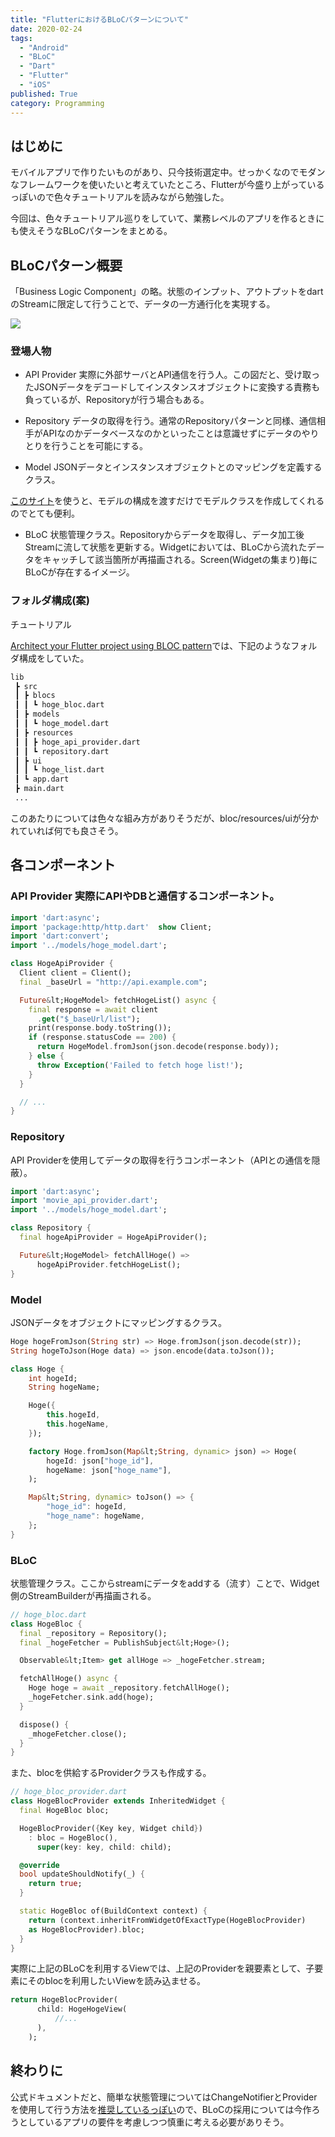 ```yaml
---
title: "FlutterにおけるBLoCパターンについて"
date: 2020-02-24
tags:
  - "Android"
  - "BLoC"
  - "Dart"
  - "Flutter"
  - "iOS"
published: True
category: Programming
---
```

## はじめに

モバイルアプリで作りたいものがあり、只今技術選定中。せっかくなのでモダンなフレームワークを使いたいと考えていたところ、Flutterが今盛り上がっているっぽいので色々チュートリアルを読みながら勉強した。 

今回は、色々チュートリアル巡りをしていて、業務レベルのアプリを作るときにも使えそうなBLoCパターンをまとめる。 

<!--more-->

## BLoCパターン概要

「Business Logic Component」の略。状態のインプット、アウトプットをdartのStreamに限定して行うことで、データの一方通行化を実現する。

![](/images/old/wordpress/ef72fa8c5e5212ed403a051987637e90-800x480.png)

### 登場人物

  * API Provider 実際に外部サーバとAPI通信を行う人。この図だと、受け取ったJSONデータをデコードしてインスタンスオブジェクトに変換する責務も負っているが、Repositoryが行う場合もある。 

  * Repository データの取得を行う。通常のRepositoryパターンと同様、通信相手がAPIなのかデータベースなのかといったことは意識せずにデータのやりとりを行うことを可能にする。 

  * Model JSONデータとインスタンスオブジェクトとのマッピングを定義するクラス。

[このサイト][1]を使うと、モデルの構成を渡すだけでモデルクラスを作成してくれるのでとても便利。 

  * BLoC 状態管理クラス。Repositoryからデータを取得し、データ加工後Streamに流して状態を更新する。Widgetにおいては、BLoCから流れたデータをキャッチして該当箇所が再描画される。Screen(Widgetの集まり)毎にBLoCが存在するイメージ。 

### フォルダ構成(案)

チュートリアル

[Architect your Flutter project using BLOC pattern][2]では、下記のようなフォルダ構成をしていた。 

```bash
lib
 ┣ src
 ┃ ┣ blocs
 ┃ ┃ ┗ hoge_bloc.dart
 ┃ ┣ models
 ┃ ┃ ┗ hoge_model.dart
 ┃ ┣ resources
 ┃ ┃ ┣ hoge_api_provider.dart
 ┃ ┃ ┗ repository.dart
 ┃ ┣ ui
 ┃ ┃ ┗ hoge_list.dart
 ┃ ┗ app.dart
 ┣ main.dart
 ...
 ```
 
 このあたりについては色々な組み方がありそうだが、bloc/resources/uiが分かれていれば何でも良さそう。 

## 各コンポーネント

### API Provider 実際にAPIやDBと通信するコンポーネント。 

```dart
import 'dart:async';
import 'package:http/http.dart'  show Client;
import 'dart:convert';
import '../models/hoge_model.dart';

class HogeApiProvider {
  Client client = Client();
  final _baseUrl = "http://api.example.com";

  Future&lt;HogeModel> fetchHogeList() async {
    final response = await client
      .get("$_baseUrl/list");
    print(response.body.toString());
    if (response.statusCode == 200) {
      return HogeModel.fromJson(json.decode(response.body));
    } else {
      throw Exception('Failed to fetch hoge list!');
    }
  }

  // ...
}
```

### Repository

API Providerを使用してデータの取得を行うコンポーネント（APIとの通信を隠蔽）。 

```dart
import 'dart:async';
import 'movie_api_provider.dart';
import '../models/hoge_model.dart';

class Repository {
  final hogeApiProvider = HogeApiProvider();

  Future&lt;HogeModel> fetchAllHoge() =>
      hogeApiProvider.fetchHogeList();
}
```

### Model

JSONデータをオブジェクトにマッピングするクラス。 

```dart
Hoge hogeFromJson(String str) => Hoge.fromJson(json.decode(str));
String hogeToJson(Hoge data) => json.encode(data.toJson());

class Hoge {
    int hogeId;
    String hogeName;

    Hoge({
        this.hogeId,
        this.hogeName,
    });

    factory Hoge.fromJson(Map&lt;String, dynamic> json) => Hoge(
        hogeId: json["hoge_id"],
        hogeName: json["hoge_name"],
    );

    Map&lt;String, dynamic> toJson() => {
        "hoge_id": hogeId,
        "hoge_name": hogeName,
    };
}
```

### BLoC

状態管理クラス。ここからstreamにデータをaddする（流す）ことで、Widget側のStreamBuilderが再描画される。 

```dart
// hoge_bloc.dart
class HogeBloc {
  final _repository = Repository();
  final _hogeFetcher = PublishSubject&lt;Hoge>();

  Observable&lt;Item> get allHoge => _hogeFetcher.stream;

  fetchAllHoge() async {
    Hoge hoge = await _repository.fetchAllHoge();
    _hogeFetcher.sink.add(hoge);
  }

  dispose() {
    _mhogeFetcher.close();
  }
}
```

また、blocを供給するProviderクラスも作成する。 

```dart
// hoge_bloc_provider.dart
class HogeBlocProvider extends InheritedWidget {
  final HogeBloc bloc;

  HogeBlocProvider({Key key, Widget child})
    : bloc = HogeBloc(),
      super(key: key, child: child);

  @override
  bool updateShouldNotify(_) {
    return true;
  }

  static HogeBloc of(BuildContext context) {
    return (context.inheritFromWidgetOfExactType(HogeBlocProvider)
    as HogeBlocProvider).bloc;
  }
}
```

実際に上記のBLoCを利用するViewでは、上記のProviderを親要素として、子要素にそのblocを利用したいViewを読み込ませる。 

```dart
return HogeBlocProvider(
      child: HogeHogeView(
          //...
      ),
    );
```

## 終わりに

公式ドキュメントだと、簡単な状態管理についてはChangeNotifierとProviderを使用して行う方法を[推奨しているっぽい][3]ので、BLoCの採用については今作ろうとしているアプリの要件を考慮しつつ慎重に考える必要がありそう。

 [1]: https://app.quicktype.io/#l=dart
 [2]: https://medium.com/flutterpub/architect-your-flutter-project-using-bloc-pattern-part-2-d8dd1eca9ba5
 [3]: https://flutter.dev/docs/development/data-and-backend/state-mgmt/simple#changenotifier
